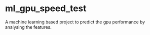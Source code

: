 # ml_gpu_speed_test
A machine learning based project to predict the gpu performance by analysing the features.
